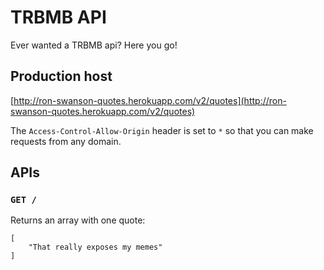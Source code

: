 # TRBMB API

Ever wanted a TRBMB api? Here you go!

## Production host
[http://ron-swanson-quotes.herokuapp.com/v2/quotes](http://ron-swanson-quotes.herokuapp.com/v2/quotes)

The `Access-Control-Allow-Origin` header is set to `*` so that you can make requests from any domain.

## APIs

### `GET /`
Returns an array with one quote:
```
[
	"That really exposes my memes"
]
```
